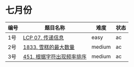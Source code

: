# 七月份

**编号**|**题目名称**|**难度**|**状态**
--------|------------|--------|--------
1号|[LCP 07. 传递信息](./第1题%20LCP%2007.%20传递信息)|easy|ac
2号|[1833. 雪糕的最大数量](./第2题%201833.%20雪糕的最大数量)|medium|ac
3号|[451. 根据字符出现频率排序](./第3题%20451.%20根据字符出现频率排序)|medium|ac
